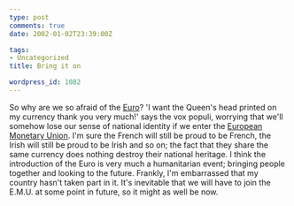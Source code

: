 ```yaml
---
type: post
comments: true
date: 2002-01-02T23:39:00Z

tags:
- Uncategorized
title: Bring it on

wordpress_id: 1082
---
```


So why are we so afraid of the [Euro](http://europa.eu.int/euro/html/entry.html)? 'I want the Queen's head printed on my currency thank you very much!' says the vox populi, worrying that we'll somehow lose our sense of national identity if we enter the [European Monetary Union](http://amue.lf.net/). I'm sure the French will still be proud to be French, the Irish will still be proud to be Irish and so on; the fact that they share the same currency does nothing destroy their national heritage. I think the introduction of the Euro is very much a humanitarian event; bringing people together and looking to the future. Frankly, I'm embarrassed that my country hasn't taken part in it. It's inevitable that we will have to join the E.M.U. at some point in future, so it might as well be now.
